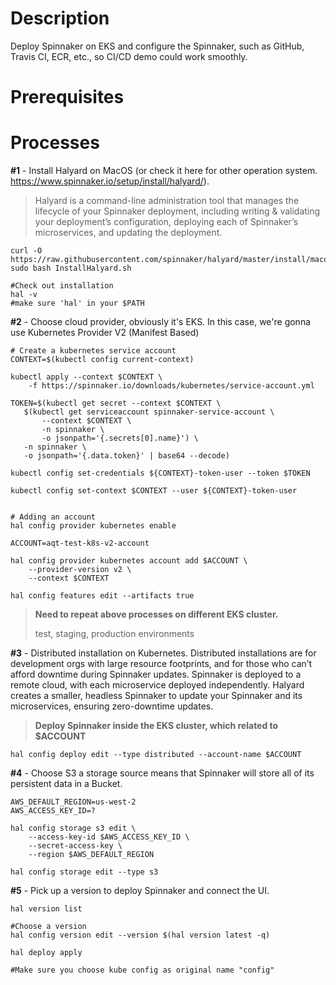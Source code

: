 # Description

Deploy Spinnaker on EKS and configure the Spinnaker, such as GitHub, Travis CI, ECR, etc., so CI/CD demo could work smoothly.

# Prerequisites

# Processes

**#1** - Install Halyard on MacOS (or check it here for other operation system. https://www.spinnaker.io/setup/install/halyard/).

> Halyard is a command-line administration tool that manages the lifecycle of your Spinnaker deployment, including writing & validating your deployment’s configuration, deploying each of Spinnaker’s microservices, and updating the deployment.

```
curl -O https://raw.githubusercontent.com/spinnaker/halyard/master/install/macos/InstallHalyard.sh
sudo bash InstallHalyard.sh

#Check out installation
hal -v
#make sure 'hal' in your $PATH

```


**#2** - Choose cloud provider, obviously it's EKS. In this case, we're gonna use Kubernetes Provider V2 (Manifest Based)

```
# Create a kubernetes service account
CONTEXT=$(kubectl config current-context)

kubectl apply --context $CONTEXT \
    -f https://spinnaker.io/downloads/kubernetes/service-account.yml

TOKEN=$(kubectl get secret --context $CONTEXT \
   $(kubectl get serviceaccount spinnaker-service-account \
       --context $CONTEXT \
       -n spinnaker \
       -o jsonpath='{.secrets[0].name}') \
   -n spinnaker \
   -o jsonpath='{.data.token}' | base64 --decode)

kubectl config set-credentials ${CONTEXT}-token-user --token $TOKEN

kubectl config set-context $CONTEXT --user ${CONTEXT}-token-user


# Adding an account
hal config provider kubernetes enable

ACCOUNT=aqt-test-k8s-v2-account

hal config provider kubernetes account add $ACCOUNT \
    --provider-version v2 \
    --context $CONTEXT

hal config features edit --artifacts true    
```
>**Need to repeat above processes on different EKS cluster.**
>
> test, staging, production environments

**#3** - Distributed installation on Kubernetes. Distributed installations are for development orgs with large resource footprints, and for those who can’t afford downtime during Spinnaker updates. Spinnaker is deployed to a remote cloud, with each microservice deployed independently. Halyard creates a smaller, headless Spinnaker to update your Spinnaker and its microservices, ensuring zero-downtime updates.

>**Deploy Spinnaker inside the EKS cluster, which related to $ACCOUNT**

```
hal config deploy edit --type distributed --account-name $ACCOUNT

```



**#4** - Choose S3 a storage source means that Spinnaker will store all of its persistent data in a Bucket.

```
AWS_DEFAULT_REGION=us-west-2
AWS_ACCESS_KEY_ID=?

hal config storage s3 edit \
    --access-key-id $AWS_ACCESS_KEY_ID \
    --secret-access-key \
    --region $AWS_DEFAULT_REGION

hal config storage edit --type s3

```

**#5** - Pick up a version to deploy Spinnaker and connect the UI.

```
hal version list

#Choose a version
hal config version edit --version $(hal version latest -q)

hal deploy apply

#Make sure you choose kube config as original name "config"

```
